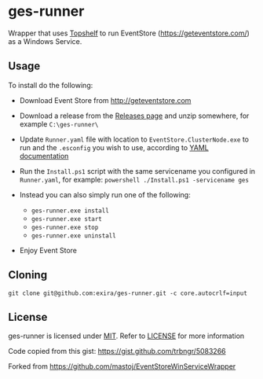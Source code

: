 # ges-runner

Wrapper that uses [Topshelf](http://topshelf-project.com/) to run EventStore (https://geteventstore.com/) as a Windows Service.

## Usage

To install do the following:

  * Download Event Store from http://geteventstore.com

  * Download a release from the [Releases page](https://github.com/exira/ges-runner/releases) and unzip somewhere, for example ```C:\ges-runner\```

  * Update ```Runner.yaml``` file with location to ```EventStore.ClusterNode.exe``` to run and the ```.esconfig``` you wish to use, according to [YAML documentation](http://docs.geteventstore.com/server/3.2.0/command-line-arguments/)

  * Run the ```Install.ps1``` script with the same servicename you configured in ```Runner.yaml```, for example: ```powershell ./Install.ps1 -servicename ges```

  * Instead you can also simply run one of the following:
    * ```ges-runner.exe install```
    * ```ges-runner.exe start```
    * ```ges-runner.exe stop```
    * ```ges-runner.exe uninstall```

  * Enjoy Event Store

## Cloning

```git clone git@github.com:exira/ges-runner.git -c core.autocrlf=input```

## License

ges-runner is licensed under [MIT](http://choosealicense.com/licenses/mit/ "Read more about the MIT License"). Refer to [LICENSE](https://github.com/exira/ges-runner/blob/master/LICENSE) for more information

Code copied from this gist: https://gist.github.com/trbngr/5083266

Forked from https://github.com/mastoj/EventStoreWinServiceWrapper
